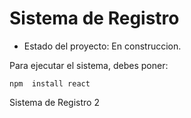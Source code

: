 <h1>Sistema de Registro</h1>

- Estado del proyecto: En construccion.

Para ejecutar el sistema, debes poner:

```npm  install react```

Sistema de Registro 2
